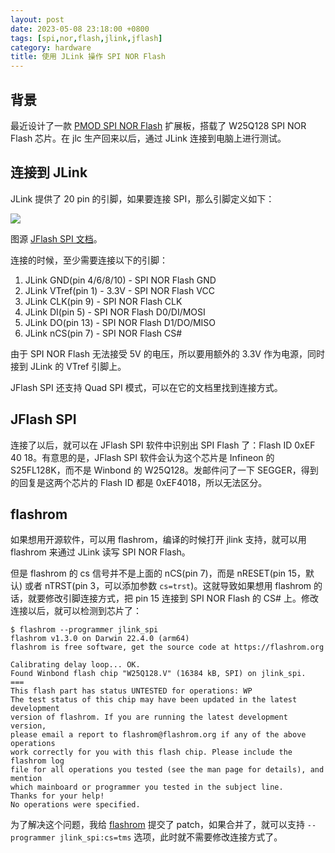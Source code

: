 ```yaml
---
layout: post
date: 2023-05-08 23:18:00 +0800
tags: [spi,nor,flash,jlink,jflash]
category: hardware
title: 使用 JLink 操作 SPI NOR Flash
---
```


## 背景

最近设计了一款 [PMOD SPI NOR Flash](https://github.com/jiegec/PMOD-SPI-NOR-FLASH) 扩展板，搭载了 W25Q128 SPI NOR Flash 芯片。在 jlc 生产回来以后，通过 JLink 连接到电脑上进行测试。

## 连接到 JLink

JLink 提供了 20 pin 的引脚，如果要连接 SPI，那么引脚定义如下：

![](https://c.a.segger.com/fileadmin/images/products/J-Link/Software/pinout-spi-20-pin.gif.webp)

图源 [JFlash SPI 文档](https://www.segger.com/products/debug-probes/j-link/tools/j-flash-spi/)。

连接的时候，至少需要连接以下的引脚：

1. JLink GND(pin 4/6/8/10) - SPI NOR Flash GND
2. JLink VTref(pin 1) - 3.3V - SPI NOR Flash VCC
3. JLink CLK(pin 9) - SPI NOR Flash CLK
4. JLink DI(pin 5) - SPI NOR Flash D0/DI/MOSI
5. JLink DO(pin 13) - SPI NOR Flash D1/DO/MISO
6. JLink nCS(pin 7) - SPI NOR Flash CS#

由于 SPI NOR Flash 无法接受 5V 的电压，所以要用额外的 3.3V 作为电源，同时接到 JLink 的 VTref 引脚上。

JFlash SPI 还支持 Quad SPI 模式，可以在它的文档里找到连接方式。

## JFlash SPI

连接了以后，就可以在 JFlash SPI 软件中识别出 SPI Flash 了：Flash ID 0xEF 40 18。有意思的是，JFlash SPI 软件会认为这个芯片是 Infineon 的 S25FL128K，而不是 Winbond 的 W25Q128。发邮件问了一下 SEGGER，得到的回复是这两个芯片的 Flash ID 都是 0xEF4018，所以无法区分。

## flashrom

如果想用开源软件，可以用 flashrom，编译的时候打开 jlink 支持，就可以用 flashrom 来通过 JLink 读写 SPI NOR Flash。

但是 flashrom 的 cs 信号并不是上面的 nCS(pin 7)，而是 nRESET(pin 15，默认) 或者 nTRST(pin 3，可以添加参数 `cs=trst`)。这就导致如果想用 flashrom 的话，就要修改引脚连接方式，把 pin 15 连接到 SPI NOR Flash 的 CS# 上。修改连接以后，就可以检测到芯片了：

```shell
$ flashrom --programmer jlink_spi
flashrom v1.3.0 on Darwin 22.4.0 (arm64)
flashrom is free software, get the source code at https://flashrom.org

Calibrating delay loop... OK.
Found Winbond flash chip "W25Q128.V" (16384 kB, SPI) on jlink_spi.
===
This flash part has status UNTESTED for operations: WP
The test status of this chip may have been updated in the latest development
version of flashrom. If you are running the latest development version,
please email a report to flashrom@flashrom.org if any of the above operations
work correctly for you with this flash chip. Please include the flashrom log
file for all operations you tested (see the man page for details), and mention
which mainboard or programmer you tested in the subject line.
Thanks for your help!
No operations were specified.
```

为了解决这个问题，我给 [flashrom](https://review.coreboot.org/c/flashrom/+/75011) 提交了 patch，如果合并了，就可以支持 `--programmer jlink_spi:cs=tms` 选项，此时就不需要修改连接方式了。